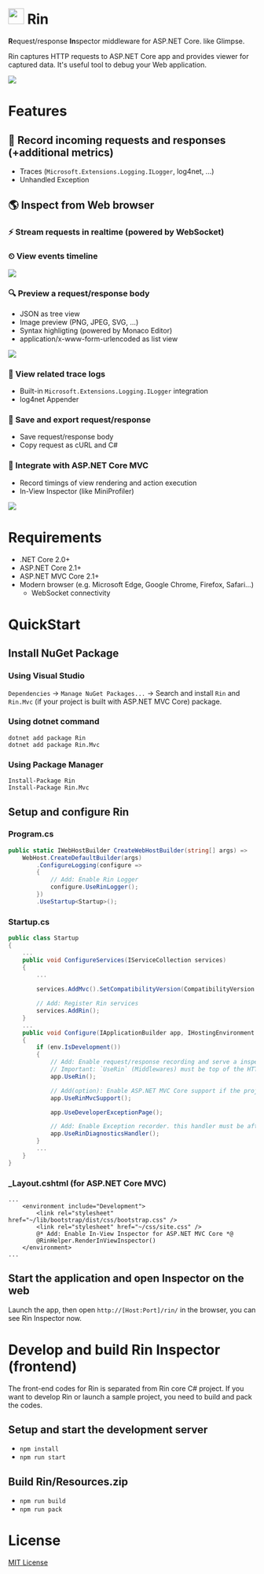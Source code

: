# <img src="docs/images/logo.svg" alt="" width="32" /> Rin
**R**equest/response **In**spector middleware for ASP.NET Core. like Glimpse.

Rin captures HTTP requests to ASP.NET Core app and provides viewer for captured data. It's useful tool to debug your Web application.

![](docs/images/Demo-01.gif)

# Features
## 📼 Record incoming requests and responses (+additional metrics)
- Traces (`Microsoft.Extensions.Logging.ILogger`, log4net, ...)
- Unhandled Exception

## 🌎 Inspect from Web browser

### ⚡ Stream requests in realtime (powered by WebSocket)

### ⏲ View events timeline
![](docs/images/Screenshot-02.png)

### 🔍 Preview a request/response body
- JSON as tree view
- Image preview (PNG, JPEG, SVG, ...)
- Syntax highligting (powered by Monaco Editor)
- application/x-www-form-urlencoded as list view

![](docs/images/Screenshot-03.png)

### 📝 View related trace logs
- Built-in `Microsoft.Extensions.Logging.ILogger` integration
- log4net Appender

### 💾 Save and export request/response
- Save request/response body
- Copy request as cURL and C#

### 🔌 Integrate with ASP.NET Core MVC
- Record timings of view rendering and action execution
- In-View Inspector (like MiniProfiler)

![](docs/images/Screenshot-04.png)

# Requirements
- .NET Core 2.0+
- ASP.NET Core 2.1+
- ASP.NET MVC Core 2.1+
- Modern browser (e.g. Microsoft Edge, Google Chrome, Firefox, Safari...)
    - WebSocket connectivity

# QuickStart

## Install NuGet Package
### Using Visual Studio
`Dependencies` -> `Manage NuGet Packages...` -> Search and install `Rin` and `Rin.Mvc` (if your project is built with ASP.NET MVC Core) package.

### Using dotnet command
```
dotnet add package Rin
dotnet add package Rin.Mvc
```

### Using Package Manager
```
Install-Package Rin
Install-Package Rin.Mvc
```

## Setup and configure Rin

### Program.cs
```csharp
public static IWebHostBuilder CreateWebHostBuilder(string[] args) =>
    WebHost.CreateDefaultBuilder(args)
        .ConfigureLogging(configure =>
        {
            // Add: Enable Rin Logger
            configure.UseRinLogger();
        })
        .UseStartup<Startup>();
```

### Startup.cs

```csharp
public class Startup
{
    ...
    public void ConfigureServices(IServiceCollection services)
    {
        ...
        
        services.AddMvc().SetCompatibilityVersion(CompatibilityVersion.Version_2_1);

        // Add: Register Rin services
        services.AddRin();
    }
    ...
    public void Configure(IApplicationBuilder app, IHostingEnvironment env)
    {
        if (env.IsDevelopment())
        {
            // Add: Enable request/response recording and serve a inspector frontend.
            // Important: `UseRin` (Middlewares) must be top of the HTTP pipeline.
            app.UseRin();

            // Add(option): Enable ASP.NET MVC Core support if the project built with ASP.NET MVC Core
            app.UseRinMvcSupport();

            app.UseDeveloperExceptionPage();

            // Add: Enable Exception recorder. this handler must be after `UseDeveloperExceptionPage`.
            app.UseRinDiagnosticsHandler();
        }
        ...
    }
}
```

### _Layout.cshtml (for ASP.NET Core MVC)
```cshtml
...
    <environment include="Development">
        <link rel="stylesheet" href="~/lib/bootstrap/dist/css/bootstrap.css" />
        <link rel="stylesheet" href="~/css/site.css" />
        @* Add: Enable In-View Inspector for ASP.NET MVC Core *@
        @RinHelper.RenderInViewInspector()
    </environment>
...
```

## Start the application and open Inspector on the web

Launch the app, then open `http://[Host:Port]/rin/` in the browser, you can see Rin Inspector now.

# Develop and build Rin Inspector (frontend)
The front-end codes for Rin is separated from Rin core C# project. If you want to develop Rin or launch a sample project, you need to build and pack the codes.

## Setup and start the development server
- `npm install`
- `npm run start`

## Build Rin/Resources.zip
- `npm run build`
- `npm run pack`

# License
[MIT License](LICENSE)